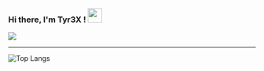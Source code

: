 ### Hi there, I'm Tyr3X ! <img src="https://github.com/TheDudeThatCode/TheDudeThatCode/blob/master/Assets/Hi.gif" width="29px">

<img src="https://github-readme-stats.vercel.app/api?username=tyr3x74&show_icons=true&hide_border=true&theme=radical"></img>
___

![Top Langs](https://github-readme-stats.vercel.app/api/top-langs/?username=tyr3x74&theme=dark&hide=css,html)
